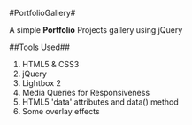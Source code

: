 #PortfolioGallery#

A simple **Portfolio** Projects gallery using jQuery

##Tools Used##
1. HTML5 & CSS3 
2. jQuery 
3. Lightbox 2
4. Media Queries for Responsiveness
5. HTML5 'data' attributes and data() method
6. Some overlay effects



